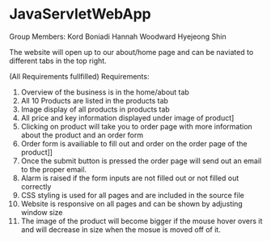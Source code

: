 # JavaServletWebApp

Group Members:
Kord Boniadi
Hannah Woodward
Hyejeong Shin

The website will open up to our about/home page and can be naviated to different tabs in the top right.

(All Requirements fullfilled)
Requirements:
1. Overview of the business is in the home/about tab
2. All 10 Products are listed in the products tab
3. Image display of all products in products tab
4. All price and key information displayed under image of product]
5. Clicking on product will take you to order page with more information about the product and an order form
6. Order form is availiable to fill out and order on the order page of the product]]
7. Once the submit button is pressed the order page will send out an email to the proper email.
8. Alarm is raised if the form inputs are not filled out or not filled out correctly
9. CSS styling is used for all pages and are included in the source file
10. Website is responsive on all pages and can be shown by adjusting window size
11. The image of the product will become bigger if the mouse hover overs it and will decrease in size when 
    the mosue is moved off of it.
